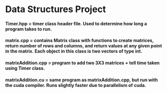 # Data Structures Project
#### Timer.hpp = timer class header file. Used to determine how long a program takes to run.
#### matrix.cpp = contains Matrix class with functions to create matrices, return number of rows and columns, and return values at any given point in the matrix. Each object in this class is two vectors of type int.
#### matrixAddition.cpp = program to add two 3X3 matrices + tell time taken using Timer class. 
#### matrixAddition.cu = same program as matrixAddition.cpp, but run with the cuda compiler. Runs slightly faster due to parallelism of cuda.
